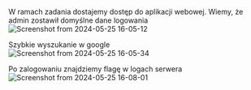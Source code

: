 W ramach zadania dostajemy dostęp do aplikacji webowej. Wiemy, że admin zostawił domyślne dane logowania  
![Screenshot from 2024-05-25 16-05-12](https://github.com/s24306/Cyberskiller/assets/91730770/1cb8dadd-9c91-425f-aeb8-09e527dd9124)

Szybkie wyszukanie w google  
![Screenshot from 2024-05-25 16-05-34](https://github.com/s24306/Cyberskiller/assets/91730770/896f8f6d-ebc1-4285-b190-5d5f65564480)

Po zalogowaniu znajdziemy flagę w logach serwera  
![Screenshot from 2024-05-25 16-08-01](https://github.com/s24306/Cyberskiller/assets/91730770/29ff67c0-0ad8-4987-b9a8-2377f7b87411)
